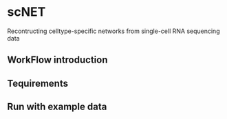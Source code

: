 # scNET

Recontructing celltype-specific networks from single-cell RNA sequencing data

## WorkFlow introduction
## Tequirements
## Run with example data
